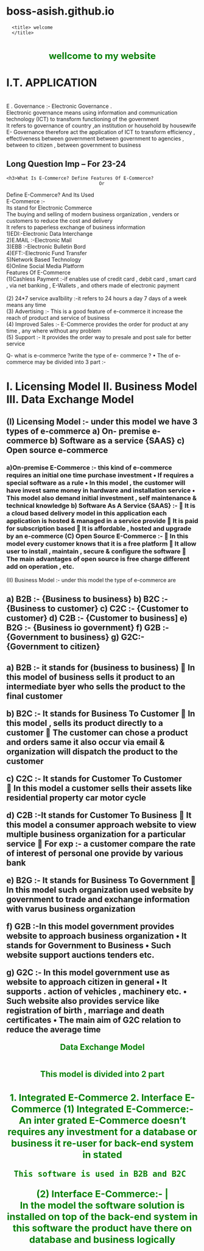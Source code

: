 # boss-asish.github.io

<html>



<head>

      <title> welcome
	  </title>





</head>

<body>

<h1> <font size=5 color=green> <center>wellcome to my website </center>
</font>
</h1>
<body>
 <h1>I.T. APPLICATION</h1>

<br>E . Governance :- Electronic Governance .
<br>Electronic governance means using information and communication technology (ICT) to transform functioning of the government 
<br>It refers to governance of country ,an institution or household by housewife 
<br>E- Governance therefore act the application of ICT to transform efficiency , effectiveness between government between government to agencies , between to citizen , between government to business 

<h2>Long Question Imp – For 23-24</h2>

	<h3>What Is E-Commerce? Define Features Of E-Commerce?
                                      Or
Define E-Commerce? And Its Used</h3> 
<br>E-Commerce :-
<br>Its stand for Electronic Commerce 
<br>The buying and selling of modern business organization , venders or customers to reduce the cost and delivery
<br>It refers to paperless exchange of business information 
<br>1)EDI:-Electronic Data Interchange 
<br>2)E.MAIL :-Electronic Mail 
<br>3)EBB :-Electronic Bulletin Bord 
<br>4)EFT:-Electronic Fund Transfer 
<br>5)Network Based Technology 
<br>6)Online Social Media Platform 
<br>Features Of E-Commerce 
<br>(1)Cashless Payment :-if enables use of credit card , debit card , smart card , via net banking , E-Wallets , and others made of electronic payment  
<br>(2) 24*7 service ava1bility :-it refers to 24 hours a day 7 days of a week means any time 
<br>(3) Advertising :- This is a good feature  of e-commerce it increase the reach of product and service of business 
<br>(4) Improved Sales :- E-Commerce provides the order for product at any time , any where without any problem
<br>(5) Support :- It provides the order way to presale and post sale for better service 
</body>
<body>
Q- what is e-commerce ?write the type of e- commerce ?
•	The of e-commerce may be divided  into 3 part :-
<h1>I.	Licensing Model 
II.	Business Model 
III.	Data Exchange Model</h1>
<h2>(I) Licensing Model :-  under this model we have 3 types of e-commerce
a)	On- premise e-commerce 
b)	Software as a service {SAAS}
c)	Open source e-commerce </h2>
<h3>a)On-premise E-Commerce :- this kind of e-commerce requires an initial one time purchase investment
•	If requires  a special software as a rule 
•	In this model , the customer will have invest same money in hardware and installation service 
•	This model also demand initial investment , self maintenance
& technical knowledge 
b) Software As A Service {SAAS} :- 
	It is a cloud based delivery model in this application each application is hosted & managed in a service provide
	It is paid for subscription based 
	It is affordable , hosted and upgrade by an e-commerce 
(C) Open Source E-Commerce :-
	In this model every customer knows that it is a free platform 
	It allow user to install , maintain , secure & configure the software 
	The main advantages of open source is free charge different add on operation , etc.</h3>
</body>
<body>
(II) Business Model :- under this model the type of e-commerce are
<h2>a)	B2B :- {Business to business}
b)	B2C :- {Business to customer}
c)	C2C :- {Customer to customer}
d)	C2B :- {Customer to business] 
e)	B2G :- {Business io government}
f)	G2B :- {Government to business}
g)	G2C:- {Government to citizen}<h2>
a) B2B :- it stands for  (business to business)
	In this model of business sells it product to an intermediate byer who sells the product to the final customer  

b) B2C :- It stands for Business To Customer 
	In this model , sells its product directly to a customer 
	The customer can chose a product and orders same it also occur via email & organization will dispatch the product to the customer

c) C2C :- It stands for Customer To Customer  
	In this model a customer sells their assets like residential property car motor cycle 

d) C2B :-It stands for Customer To Business
	It this model a consumer approach website to view multiple business organization for a particular service 
	For exp :- a customer compare the rate of interest of personal one provide by various bank

e) B2G :- It stands for Business To Government 
	In this model such  organization used website by government to trade and exchange information with varus business organization 
 

f) G2B :-In this model government provides website to approach business organization 
•	It stands for Government to Business 
•	Such website support auctions tenders etc.

g) G2C :- In this model government use as website  to approach citizen in general 
•	It supports . action of vehicles , machinery etc.
•	Such website also provides service like registration of  birth , marriage and death certificates 
•	The main aim of G2C relation to reduce the average time
 

 <center> <font color=green> Data Exchange Model

<br>This model is divided into 2 part 
<center-right>
<h3>1.	Integrated E-Commerce
2.	Interface E-Commerce
(1) Integrated E-Commerce:- 
	An inter grated E-Commerce doesn’t requires any investment for a database or business it re-user for back-end system in stated  
	
	This software is used in B2B and B2C 
(2)  Interface E-Commerce:- 
|<br>In the model the software solution is installed on top of the back-end system in this software the product have there on database and business logically 
</body>
</html>

